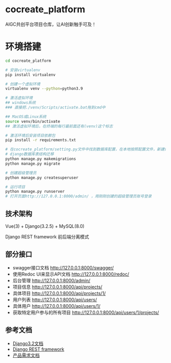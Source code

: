 # cocreate_platform
AIGC共创平台项目仓库，让AI创新触手可及！

# 环境搭建
```bash
cd cocreate_platform

# 安装virtualenv
pip install virtualenv 

# 创建一个虚拟环境
virtualenv venv --python=python3.9

# 激活虚拟环境
## windows系统
### 直接把./venv/Scripts/activate.bat拖到cmd中

## MacOS或Linux系统
source venv/bin/activate
## 激活虚拟环境后，在终端的每行最前面还有(venv)这个标志

# 激活环境后安装项目依赖包
pip install -r requirements.txt

# 在cocreate_platform/setting.py文件中找到数据库配置，在本地按照配置文件，新建好数据库后
# django数据库表结构迁移
python manage.py makemigrations
python manage.py migrate

# 创建超级管理员
python manage.py createsuperuser

# 运行项目
python manage.py runserver
# 打开页面http://127.0.0.1:8000/admin/ ，用刚刚创建的超级管理员账号登录
```

## 技术架构
Vue(3) + Django(3.2.5) + MySQL(8.0)

Django REST framework 前后端分离模式

## 部分接口
- swagger接口文档 http://127.0.0.1:8000/swagger/
- 使用Redoc UI来显示API文档  http://127.0.0.1:8000/redoc/  
- 后台管理 http://127.0.0.1:8000/admin/
- 项目信息 http://127.0.0.1:8000/api/projects/
- 具体项目 http://127.0.0.1:8000/api/projects/1/
- 用户列表 http://127.0.0.1:8000/api/users/
- 具体用户 http://127.0.0.1:8000/api/users/1/
- 获取特定用户参与的所有项目 http://127.0.0.1:8000/api/users/1/projects/


## 参考文档
- [Django3.2文档](https://docs.djangoproject.com/zh-hans/3.2/)
- [Django REST framework](https://www.django-rest-framework.org/)
- [产品需求文档](https://fa9xss3fg96.feishu.cn/wiki/MzoEwap1SiurhikutYBc0LcRnNb)
